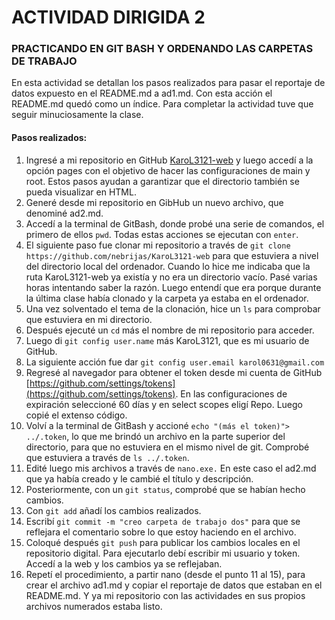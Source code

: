 # ACTIVIDAD DIRIGIDA 2
### PRACTICANDO EN GIT BASH Y ORDENANDO LAS CARPETAS DE TRABAJO

En esta actividad se detallan los pasos realizados para pasar el reportaje de datos expuesto en el README.md a ad1.md. Con esta acción el README.md quedó como un índice. Para completar la actividad tuve que seguir minuciosamente la clase.

#### Pasos realizados:
1. Ingresé a mi repositorio en GitHub [KaroL3121-web](https://github.com/nebrijas/KaroL3121-web) y luego accedí a la opción pages con el objetivo de hacer las configuraciones de main y root. Estos pasos ayudan a garantizar que el directorio también se pueda visualizar en HTML.
2. Generé desde mi repositorio en GibHub un nuevo archivo, que denominé ad2.md.
3. Accedí a la terminal de GitBash, donde probé una serie de comandos, el primero de ellos `pwd`. Todas estas acciones se ejecutan con `enter`.
4. El siguiente paso fue clonar mi repositorio a través de `git clone https://github.com/nebrijas/KaroL3121-web` para que estuviera a nivel del directorio local del ordenador. Cuando lo hice  me indicaba que la ruta KaroL3121-web ya existía y no era un directorio vacío. Pasé varias horas intentando saber la razón. Luego entendí que era porque durante la última clase  había clonado y la carpeta ya estaba en el ordenador. 
5. Una vez solventado el tema de la clonación, hice un `ls` para comprobar que estuviera en mi directorio.
6. Después ejecuté un `cd` más el nombre de mi repositorio para acceder.
7. Luego di  `git config user.name` más KaroL3121, que es mi usuario de GitHub.
8. La siguiente acción fue dar `git config user.email karol0631@gmail.com`
9. Regresé al navegador para obtener el token desde mi cuenta de GitHub [https://github.com/settings/tokens](https://github.com/settings/tokens). En las configuraciones de expiración seleccioné 60 días y en select scopes eligí Repo. Luego copié el extenso código.
10. Volví a la terminal de GitBash y accioné `echo "(más el token)"> ../.token`, lo que me brindó un archivo en la parte superior del directorio, para que no estuviera en el mismo nivel de git. Comprobé que estuviera a través de `ls ../.token`.
11. Edité luego mis archivos a través de `nano.exe.` En este caso el ad2.md que ya había creado y le cambié el título y descripción.
12. Posteriormente, con un `git status`, comprobé que se habían hecho cambios.
13. Con `git add` añadí los cambios realizados.
14. Escribí `git commit -m "creo carpeta de trabajo dos"` para que se reflejara el comentario sobre lo que estoy haciendo en el archivo.
15. Coloqué después `git push` para publicar los cambios locales en el repositorio digital. Para ejecutarlo debí escribir mi usuario y token. Accedí a la web y los cambios ya se reflejaban.
16. Repetí el procedimiento, a partir nano (desde el punto 11 al 15), para crear el archivo ad1.md y copiar el reportaje de datos que estaban en el README.md. Y ya  mi repositorio con las actividades en sus propios archivos numerados estaba listo.






